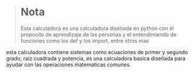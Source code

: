 ># Nota
>Esta calculadora es una calculadora diseñada en python con el propocito de aprendizaje de las personas y el entendimiendo de funciones como los def y los import, entre otros mas

esta calculadora contiene sistemas como ecuaciones de primer y segundo grado, raiz cuadrada y potencia, es una calculadora basica diseñada para ayudar con las operaciones matematicas
comunes.
